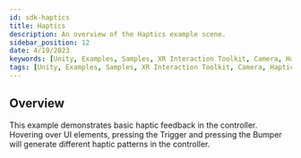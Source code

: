 ```yaml
---
id: sdk-haptics
title: Haptics
description: An overview of the Haptics example scene.
sidebar_position: 12
date: 4/19/2023
keywords: [Unity, Examples, Samples, XR Interaction Toolkit, Camera, Haptics]
tags: [Unity, Examples, Samples, XR Interaction Toolkit, Camera, Haptics]
---
```



## Overview

This example demonstrates basic haptic feedback in the controller. Hovering over UI elements, pressing the Trigger and pressing the Bumper will generate different haptic patterns in the controller.
